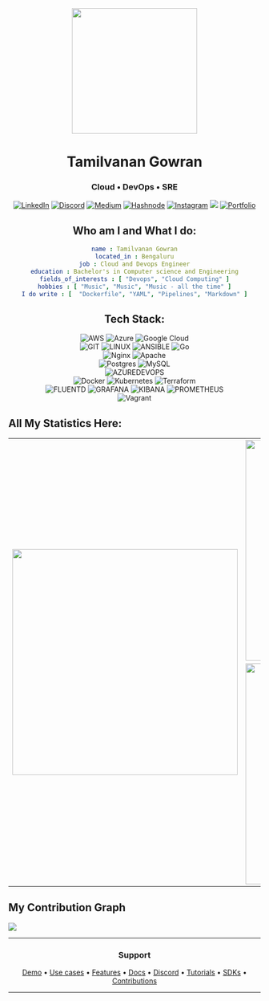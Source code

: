 <div align="center">

<img width="250px" src="https://gtamilvanan17.github.io/portfolio/assets/img/portfolio.png" />

# Tamilvanan Gowran

### Cloud • DevOps • SRE
[![LinkedIn](https://img.shields.io/badge/LinkedIn-%230077B5.svg?logo=linkedin&logoColor=white)](https://linkedin.com/in/gtamilvanan17)
[![Discord](https://img.shields.io/badge/Discord-%237289DA.svg?logo=discord&logoColor=white)](https://discord.gg/8pDBg6HWKg)
[![Medium](https://img.shields.io/badge/Medium-12100E?logo=medium&logoColor=white)](https://cdops1official.medium.com/)
[![Hashnode](https://img.shields.io/badge/Hashnode-0078D6?logo=hashnode&logoColor=white)](https://cdops1official.hashnode.dev)
[![Instagram](https://img.shields.io/badge/Instagram-%23E4405F.svg?logo=Instagram&logoColor=white)](https://instagram.com/gtamilvanan17)
<img src="https://komarev.com/ghpvc/?username=gtamilvanan17&label=Profile%20views&color=0e75b6&style=flat%22%20alt=%22Tamilvanan%20Gowran" />
[![Portfolio](https://img.shields.io/badge/Instagram-%23E4405F.svg?logo=Globe&logoColor=white)](https://gtamilvanan17.github.io/portfolio/)

## Who am I and What I do:
```yaml
name : Tamilvanan Gowran
located_in : Bengaluru
job : Cloud and Devops Engineer
education : Bachelor's in Computer science and Engineering
fields_of_interests : [ "Devops", "Cloud Computing" ]
hobbies : [ "Music", "Music", "Music - all the time" ]
I do write : [  "Dockerfile", "YAML", "Pipelines", "Markdown" ]
```

## Tech Stack:
![AWS](https://img.shields.io/badge/AWS-%23FF9900.svg?style=flat&logo=amazon-aws&logoColor=white) ![Azure](https://img.shields.io/badge/Azure-%230072C6.svg?style=flat&logo=microsoftazure&logoColor=white) ![Google Cloud](https://img.shields.io/badge/GoogleCloud-%234285F4.svg?style=flat&logo=google-cloud&logoColor=white) <br>
![GIT](https://img.shields.io/badge/Git-fc6d26?style=flat&logo=git&logoColor=white) ![LINUX](https://img.shields.io/badge/Linux-FCC624?style=flat&logo=linux&logoColor=black) ![ANSIBLE](https://img.shields.io/badge/Ansible-%231A1918.svg?style=flat&logo=ansible&logoColor=white) ![Go](https://img.shields.io/badge/GO-%2300ADD8.svg?style=flat&logo=go&logoColor=white) <br>
![Nginx](https://img.shields.io/badge/Nginx-%23009639.svg?style=flat&logo=nginx&logoColor=white) ![Apache](https://img.shields.io/badge/Apache-%23D42029.svg?style=flat&logo=apache&logoColor=white) <br>
![Postgres](https://img.shields.io/badge/Postgres-%23316192.svg?style=flat&logo=postgresql&logoColor=white) ![MySQL](https://img.shields.io/badge/MySql-%2300000f.svg?style=flat&logo=mysql&logoColor=white) <br>
![AZUREDEVOPS](https://img.shields.io/badge/AzureDevops-0078D7.svg?style=flat&logo=azuredevops&logoColor=white&color=%230078D7) <br>
![Docker](https://img.shields.io/badge/Docker-%230db7ed.svg?style=flat&logo=docker&logoColor=white) ![Kubernetes](https://img.shields.io/badge/Kubernetes-%23326ce5.svg?style=flat&logo=kubernetes&logoColor=white) ![Terraform](https://img.shields.io/badge/Terraform-%235835CC.svg?style=flat&logo=terraform&logoColor=white) <br>
![FLUENTD](https://img.shields.io/badge/Fluentd-0E83C8.svg?style=flat&logo=fluentd&logoColor=white&color=%230E83C8) ![GRAFANA](https://img.shields.io/badge/Grafana-F46800.svg?style=flat&logo=grafana&logoColor=white&color=%23F46800) ![KIBANA](https://img.shields.io/badge/Kibana-005571.svg?style=flat&logo=kibana&logoColor=white&color=%23005571) ![PROMETHEUS](https://img.shields.io/badge/Prometheus-E6522C.svg?style=flat&logo=prometheus&logoColor=white&color=%23E6522C) <br>
![Vagrant](https://img.shields.io/badge/Vagrant-%231563FF.svg?style=flat&logo=vagrant&logoColor=white) <br>

</div>

## All My Statistics Here:
<table border="0" align="center">
    <tr>
        <td align="center" width="450" rowspan="3" border="0">
            <img src="https://github-readme-stats.vercel.app/api/top-langs/?username=gtamilvanan17&langs_count=12&theme=radical&border_radius=20&layout=pie" width="450" />
        </td>        
        <td align="center" width="440" border="0">
            <img src="https://github-readme-stats.vercel.app/api?username=gtamilvanan17&show_icons=true&theme=radical&show=reviews,prs_merged,prs_merged_percentage&border_radius=20" alt="robhimslf's GitHub Stats" width="440" />
        </td>
    </tr>
    <tr></tr>
    <tr>
        <td align="center" width="440" border="0">
            <img src="https://github-profile-trophy.vercel.app/?username=gtamilvanan17&title=MultiLanguage,Repositories,Commits,PullRequest,Stars,Followers,Issues,Experience&column=4&row=2&theme=radical&border_radius=20" alt="robhimslf's Top Languages" width="440" />
        </td>
    </tr>
</table>


## My Contribution Graph
<a href="https://github.com/gtamilvanan17">
   <img src="https://github-readme-activity-graph.vercel.app/graph?username=gtamilvanan17&theme=rogue&radius=20"/>

  </a>

-----
<div align="center">
  
### Support
<p align="center">
  <a href="#-demo">Demo</a> •
  <a href="#-use-cases">Use cases</a> •
  <a href="#-features">Features</a> •
  <a href="https://docs.superagent.sh" target="_blank">Docs</a> •
  <a href="https://discord.com/invite/mhmJUTjW4b" target="_blank">Discord</a> •
  <a href="#-tutorials" target="_blank">Tutorials</a> •
  <a href="#-sdks" target="_blank">SDKs</a> •
  <a href="#-contributions" target="_blank">Contributions</a>
</p>

</div>

-----
